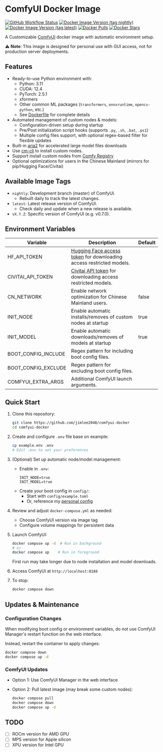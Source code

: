 # ComfyUI Docker Image
[![GitHub Workflow Status](https://img.shields.io/github/actions/workflow/status/jimlee2048/comfyui-docker/build-publish.yml)](https://github.com/jimlee2048/comfyui-docker/actions/workflows/build-publish.yml)
[![Docker Image Version (tag nightly)](https://img.shields.io/docker/v/jimlee2048/comfyui-docker/nightly)](https://hub.docker.com/r/jimlee2048/comfyui-docker)
[![Docker Image Version (tag latest)](https://img.shields.io/docker/v/jimlee2048/comfyui-docker/latest)](https://hub.docker.com/r/jimlee2048/comfyui-docker)
[![Docker Pulls](https://img.shields.io/docker/pulls/jimlee2048/comfyui-docker)](https://hub.docker.com/r/jimlee2048/comfyui-docker)
[![Docker Stars](https://img.shields.io/docker/stars/jimlee2048/comfyui-docker)](https://hub.docker.com/r/jimlee2048/comfyui-docker)

A Customizable [ComfyUI](https://github.com/comfyanonymous/ComfyUI) docker image with automatic environment setup.

⚠️ **Note**: This image is designed for personal use with GUI access, not for production server deployments.

## Features
- Ready-to-use Python environment with:
  - Python: 3.11
  - CUDA: 12.4
  - PyTorch: 2.5.1
  - xformers
  - Other common ML packages (`transformers`, `onnxruntime`, `opencv-python`, etc.)
  - See [Dockerfile](Dockerfile) for complete details
- Automated management of custom nodes & models:
  - Configuration-driven setup during startup
  - Pre/Post initialization script hooks (supports `.py`, `.sh`, `.bat`, `.ps1`)
  - Multiple config files support, with optional regex-based filter for flexible updates
- Built-in [aria2](https://github.com/aria2/aria2) for accelerated large model files downloads
- Use [cm-cli](https://github.com/ltdrdata/ComfyUI-Manager/blob/main/docs/en/cm-cli.md) to install custom nodes.
- Support install custom nodes from [Comfy Registry](https://registry.comfy.org/)
- Optional optimizations for users in the Chinese Mainland (mirrors for pip/Hugging Face/Civitai)

## Available Image Tags
- `nightly`: Development branch (master) of ComfyUI.
  - Rebuilt daily to track the latest changes.
- `latest`: Latest release version of ComfyUI. 
  - Check daily and update when a new release is available.
- `vX.Y.Z`: Specific version of ComfyUI (e.g. v0.7.0).

## Environment Variables
| Variable            | Description                                                                                                                                                       | Default |
| ------------------- | ----------------------------------------------------------------------------------------------------------------------------------------------------------------- | ------- |
| HF_API_TOKEN        | [Hugging Face access token](https://huggingface.co/settings/tokens) for downloading access restricted models.                                                     |         |
| CIVITAI_API_TOKEN   | [Civitai API token](https://education.civitai.com/civitais-guide-to-downloading-via-api/#how-do-i-download-via-the-api) for downloading access restricted models. |         |
| CN_NETWORK          | Enable network optimization for Chinese Mainland users.                                                                                                           | false   |
| INIT_NODE           | Enable automatic installs/removes of custom nodes at startup                                                                                                      | true    |
| INIT_MODEL          | Enable automatic downloads/removes of models at startup                                                                                                           | true    |
| BOOT_CONFIG_INCLUDE | Regex pattern for including boot config files.                                                                                                                    |         |
| BOOT_CONFIG_EXCLUDE | Regex pattern for excluding boot config files.                                                                                                                    |         |
| COMFYUI_EXTRA_ARGS  | Additional ComfyUI launch arguments.                                                                                                                              |         |


## Quick Start
1. Clone this repository:
    ```bash
    git clone https://github.com/jimlee2048/comfyui-docker
    cd comfyui-docker
    ```

2. Create and configure `.env` file base on example:
    ```bash
    cp example.env .env
    # Edit .env to set your preferences
    ```

3. (Optional) Set up automatic node/model management:
    - Enable in `.env`:
      ```env
      INIT_NODE=true
      INIT_MODEL=true
      ```
    - Create your boot config in `config/`:
        - Start with `config/example.toml`
        - Or, reference my [personal config](https://github.com/jimlee2048/config-aigc-playground/tree/main/comfyui/config)

4. Review and adjust `docker-compose.yml` as needed:
    - Choose ComfyUI version via image tag
    - Configure volume mappings for persistent data

5. Launch ComfyUI:
    ```bash
    docker compose up -d  # Run in background
    # or
    docker compose up    # Run in foreground
    ```
    First run may take longer due to node installation and model downloads.

6. Access ComfyUI at `http://localhost:8188`

7. To stop:
    ```bash
    docker compose down
    ```

## Updates & Maintenance

### Configuration Changes
When modifying boot config or environment variables, do not use ComfyUI Manager's restart function on the web interface.

Instead, restart the container to apply changes:
```bash
docker compose down
docker compose up -d
```

### ComfyUI Updates
- Option 1: Use ComfyUI Manager in the web interface

- Option 2: Pull latest image (may break some custom nodes):
  ```bash
  docker compose pull
  docker compose down
  docker compose up -d
  ```
## TODO
- [ ] ROCm version for AMD GPU
- [ ] MPS version for Apple silicon
- [ ] XPU version for Intel GPU
